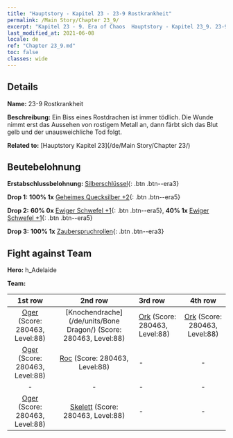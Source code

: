 ```yaml
---
title: "Hauptstory - Kapitel 23 - 23-9 Rostkrankheit"
permalink: /Main Story/Chapter 23_9/
excerpt: "Kapitel 23 - 9. Era of Chaos  Hauptstory - Kapitel 23_9. 23-9 Rostkrankheit"
last_modified_at: 2021-06-08
locale: de
ref: "Chapter 23_9.md"
toc: false
classes: wide
---
```


## Details

 **Name:** 23-9 Rostkrankheit

 **Beschreibung:** Ein Biss eines Rostdrachen ist immer tödlich. Die Wunde nimmt erst das Aussehen von rostigem Metall an, dann färbt sich das Blut gelb und der unausweichliche Tod folgt.

 **Related to:** [Hauptstory Kapitel 23](/de/Main Story/Chapter 23/)

## Beutebelohnung

 **Erstabschlussbelohnung:** [Silberschlüssel](/ItemsDE/con_693/){: .btn .btn--era3}

 **Drop 1:** **100% 1x** [Geheimes Quecksilber +2](/ItemsDE/mat_77/){: .btn .btn--era5}

 **Drop 2:** **60% 0x** [Ewiger Schwefel +1](/ItemsDE/mat_71/){: .btn .btn--era5}, **40% 1x** [Ewiger Schwefel +1](/ItemsDE/mat_71/){: .btn .btn--era5}

 **Drop 3:** **100% 1x** [Zauberspruchrollen](/ItemsDE/con_694/){: .btn .btn--era3}


## Fight against Team
 **Hero:** h_Adelaide

 **Team:**


  | 1st row | 2nd row | 3rd row | 4th row |
  |:----:|:----:|:----|:----:|
  | [Oger](/de/units/Ogre/) (Score: 280463, Level:88)  | [Knochendrache](/de/units/Bone Dragon/) (Score: 280463, Level:88)  | [Ork](/de/units/Orc/) (Score: 280463, Level:88)  | [Ork](/de/units/Orc/) (Score: 280463, Level:88)  |
  | [Oger](/de/units/Ogre/) (Score: 280463, Level:88)  | [Roc](/de/units/Roc/) (Score: 280463, Level:88)  | - | - |
  | - | - | - | - |
  | [Oger](/de/units/Ogre/) (Score: 280463, Level:88)  | [Skelett](/de/units/Skeleton/) (Score: 280463, Level:88)  | - | - |


